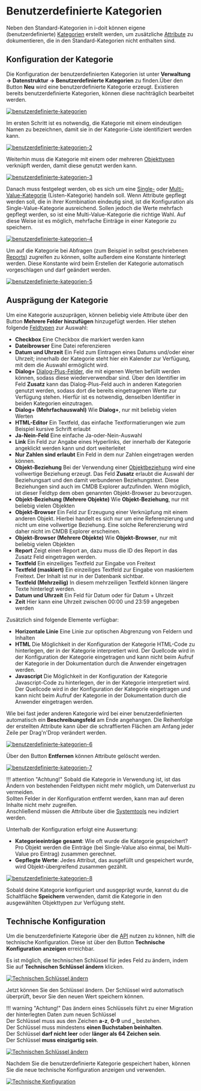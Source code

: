 # Benutzerdefinierte Kategorien

Neben den Standard-Kategorien in i-doit können eigene (benutzerdefinierte) [Kategorien](struktur-it-dokumentation.md) erstellt werden, um zusätzliche [Attribute](struktur-it-dokumentation.md) zu dokumentieren, die in den Standard-Kategorien nicht enthalten sind.

## Konfiguration der Kategorie

Die Konfiguration der benutzerdefinierten Kategorien ist unter **Verwaltung → Datenstruktur → Benutzerdefinierte Kategorien** zu finden.Über den Button **Neu** wird eine benutzerdefinierte Kategorie erzeugt. Existieren bereits benutzerdefinierte Kategorien, können diese nachträglich bearbeitet werden.

[![benutzerdefinierte-kategorien](../assets/images/de/grundlagen/benutzerdefinierte-kategorien/1-bk.png)](../assets/images/de/grundlagen/benutzerdefinierte-kategorien/1-bk.png)

Im ersten Schritt ist es notwendig, die Kategorie mit einem eindeutigen Namen zu bezeichnen, damit sie in der Kategorie-Liste identifiziert werden kann.

[![benutzerdefinierte-kategorien-2](../assets/images/de/grundlagen/benutzerdefinierte-kategorien/2-bk.png)](../assets/images/de/grundlagen/benutzerdefinierte-kategorien/2-bk.png)

Weiterhin muss die Kategorie mit einem oder mehreren [Objekttypen](struktur-it-dokumentation.md) verknüpft werden, damit diese genutzt werden kann.

[![benutzerdefinierte-kategorien-3](../assets/images/de/grundlagen/benutzerdefinierte-kategorien/3-bk.png)](../assets/images/de/grundlagen/benutzerdefinierte-kategorien/3-bk.png)

Danach muss festgelegt werden, ob es sich um eine [Single-](struktur-it-dokumentation.md) oder [Multi-Value-Kategorie](struktur-it-dokumentation.md) (Listen-Kategorie) handeln soll. Wenn Attribute gepflegt werden soll, die in ihrer Kombination eindeutig sind, ist die Konfiguration als Single-Value-Kategorie ausreichend. Sollen jedoch die Werte mehrfach gepflegt werden, so ist eine Multi-Value-Kategorie die richtige Wahl. Auf diese Weise ist es möglich, mehrfache Einträge in einer Kategorie zu speichern.

[![benutzerdefinierte-kategorien-4](../assets/images/de/grundlagen/benutzerdefinierte-kategorien/4-bk.png)](../assets/images/de/grundlagen/benutzerdefinierte-kategorien/4-bk.png)

Um auf die Kategorie bei Abfragen (zum Beispiel in selbst geschriebenen [Reports](../auswertungen/report-manager.md)) zugreifen zu können, sollte außerdem eine Konstante hinterlegt werden. Diese Konstante wird beim Erstellen der Kategorie automatisch vorgeschlagen und darf geändert werden.

[![benutzerdefinierte-kategorien-5](../assets/images/de/grundlagen/benutzerdefinierte-kategorien/5-bk.png)](../assets/images/de/grundlagen/benutzerdefinierte-kategorien/5-bk.png)

## Ausprägung der Kategorie

Um eine Kategorie auszuprägen, können beliebig viele Attribute über den Button **Mehrere Felder hinzufügen** hinzugefügt werden. Hier stehen folgende [Feldtypen](attributfelder.md) zur Auswahl:

*   **Checkbox**
    Eine Checkbox die markiert werden kann
*   **Dateibrowser**
    Eine Datei referenzieren
*   **Datum und Uhrzeit**
    Ein Feld zum Eintragen eines Datums und/oder einer Uhrzeit; innerhalb der Kategorie steht hier ein Kalender zur Verfügung, mit dem die Auswahl ermöglicht wird.
*   **Dialog+**
    [Dialog-Plus-Felder](dialog-admin.md), die mit eigenen Werten befüllt werden können, sodass diese wiederverwendbar sind. Über den Identifier im Feld **Zusatz** kann das Dialog-Plus-Feld auch in anderen Kategorien genutzt werden, sodass dort die bereits eingetragenen Werte zur Verfügung stehen. Hierfür ist es notwendig, denselben Identifier in beiden Kategorien einzutragen.
*   **Dialog+ (Mehrfachauswahl)**
    Wie **Dialog+**, nur mit beliebig vielen Werten
*   **HTML-Editor**
    Ein Textfeld, das einfache Textformatierungen wie zum Beispiel kursive Schrift erlaubt
*   **Ja-Nein-Feld**
    Eine einfache Ja-oder-Nein-Auswahl
*   **Link**
    Ein Feld zur Angabe eines Hyperlinks, der innerhalb der Kategorie angeklickt werden kann und dort weiterleitet
*   **Nur Zahlen sind erlaubt**
    Ein Feld in dem nur Zahlen eingetragen werden können.
*   **Objekt-Beziehung**
    Bei der Verwendung einer [Objektbeziehung](objekt-beziehungen.md) wird eine vollwertige Beziehung erzeugt. Das Feld **Zusatz** erlaubt die Auswahl der Beziehungsart und den damit verbundenen Beziehungstext. Diese Beziehungen sind auch im CMDB Explorer aufzufinden. Wenn möglich, ist dieser Feldtyp dem oben genannten Objekt-Browser zu bevorzugen.
*   **Objekt-Beziehung (Mehrere Objekte)**
    Wie **Objekt-Beziehung**, nur mit beliebig vielen Objekten
*   **Objekt-Browser**
    Ein Feld zur Erzeugung einer Verknüpfung mit einem anderen Objekt. Hierbei handelt es sich nur um eine Referenzierung und nicht um eine vollwertige Beziehung. Eine solche Referenzierung wird daher nicht im CMDB Explorer erscheinen.
*   **Objekt-Browser (Mehrere Objekte)**
    Wie **Objekt-Browser**, nur mit beliebig vielen Objekten
*   **Report**
    Zeigt einen Report an, dazu muss die ID des Report in das Zusatz Feld eingetragen werden.
*   **Textfeld**
    Ein einzeiliges Textfeld zur Eingabe von Freitext
*   **Textfeld (maskiert)**
    Ein einzeiliges Textfeld zur Eingabe von maskiertem Freitext. Der Inhalt ist nur in der Datenbank sichtbar.
*   **Textfeld (Mehrzeilig)**
    In diesem mehrzeiligen Textfeld können längere Texte hinterlegt werden.
*   **Datum und Uhrzeit**
    Ein Feld für Datum oder für Datum + Uhrzeit
*   **Zeit**
    Hier kann eine Uhrzeit zwischen 00:00 und 23:59 angegeben werden

Zusätzlich sind folgende Elemente verfügbar:

*   **Horizontale Linie**
    Eine Linie zur optischen Abgrenzung von Feldern und Inhalten
*   **HTML**
    Die Möglichkeit in der Konfiguration der Kategorie HTML-Code zu hinterlegen, der in der Kategorie interpretiert wird. Der Quellcode wird in der Konfiguration der Kategorie eingetragen und kann nicht beim Aufruf der Kategorie in der Dokumentation durch die Anwender eingetragen werden.
*   **Javascript**
    Die Möglichkeit in der Konfiguration der Kategorie Javascript-Code zu hinterlegen, der in der Kategorie interpretiert wird. Der Quellcode wird in der Konfiguration der Kategorie eingetragen und kann nicht beim Aufruf der Kategorie in der Dokumentation durch die Anwender eingetragen werden.

Wie bei fast jeder anderen Kategorie wird bei einer benutzerdefinierten automatisch ein **Beschreibungsfeld** am Ende angehangen.
Die Reihenfolge der erstellten Attribute kann über die schraffierten Flächen am Anfang jeder Zeile per Drag'n'Drop verändert werden.

[![benutzerdefinierte-kategorien-6](../assets/images/de/grundlagen/benutzerdefinierte-kategorien/6-bk.gif)](../assets/images/de/grundlagen/benutzerdefinierte-kategorien/6-bk.gif)

Über den Button **Entfernen** können Attribute gelöscht werden.

[![benutzerdefinierte-kategorien-7](../assets/images/de/grundlagen/benutzerdefinierte-kategorien/7-bk.gif)](../assets/images/de/grundlagen/benutzerdefinierte-kategorien/7-bk.gif)

!!! attention "Achtung!"
    Sobald die Kategorie in Verwendung ist, ist das Ändern von bestehenden Feldtypen nicht mehr möglich, um Datenverlust zu vermeiden.<br>
    Sollten Felder in der Konfiguration entfernt werden, kann man auf deren Inhalte nicht mehr zugreifen.<br>
    Anschließend müssen die Attribute über die [Systemtools](../administration/verwaltung/systemtools.md) neu indiziert werden.

Unterhalb der Konfiguration erfolgt eine Auswertung:

*   **Kategorieeinträge gesamt**: Wie oft wurde die Kategorie gespeichert? Pro Objekt werden die Einträge (bei Single-Value also einmal, bei Multi-Value pro Eintrag) zusammen gerechnet.
*   **Gepflegte Werte**: Jedes Attribut, das ausgefüllt und gespeichert wurde, wird Objekt-übergreifend zusammen gezählt.

[![benutzerdefinierte-kategorien-8](../assets/images/de/grundlagen/benutzerdefinierte-kategorien/8-bk.png)](../assets/images/de/grundlagen/benutzerdefinierte-kategorien/8-bk.png)

Sobald deine Kategorie konfiguriert und ausgeprägt wurde, kannst du die Schaltfläche **Speichern** verwenden, damit die Kategorie in den ausgewählten Objekttypen zur Verfügung steht.

## Technische Konfiguration

Um die benutzerdefinierte Kategorie über die [API](../i-doit-pro-add-ons/api/index.md) nutzen zu können, hilft die technische Konfiguration. Diese ist über den Button **Technische Konfiguration anzeigen** erreichbar.

Es ist möglich, die technischen Schlüssel für jedes Feld zu ändern, indem Sie auf **Technischen Schlüssel ändern** klicken.

[![Technischen Schlüssel ändern](../assets/images/de/grundlagen/benutzerdefinierte-kategorien/9-bk.png)](../assets/images/de/grundlagen/benutzerdefinierte-kategorien/9-bk.png)

Jetzt können Sie den Schlüssel ändern. Der Schlüssel wird automatisch überprüft, bevor Sie den neuen Wert speichern können.

!!! warning "Achtung!"
    Das ändern eines Schlüssels führt zu einer Migration der hinterlegten Daten zum neuen Schlüssel<br>
    Der Schlüssel muss aus den Zeichen **a-z**, **0-9** und **_** bestehen.<br>
    Der Schlüssel muss mindestens **einen Buchstaben beinhalten**.<br>
    Der Schlüssel **darf nicht leer** oder **länger als 64 Zeichen sein**.<br>
    Der Schlüssel **muss einzigartig sein**.<br>

[![Technischen Schlüssel ändern](../assets/images/de/grundlagen/benutzerdefinierte-kategorien/10-bk.png)](../assets/images/de/grundlagen/benutzerdefinierte-kategorien/10-bk.png)

Nachdem Sie die benutzerdefinierte Kategorie gespeichert haben, können Sie die neue technische Konfiguration anzeigen und verwenden.

[![Technische Konfiguration](../assets/images/de/grundlagen/benutzerdefinierte-kategorien/11-bk.png)](../assets/images/de/grundlagen/benutzerdefinierte-kategorien/11-bk.png)
